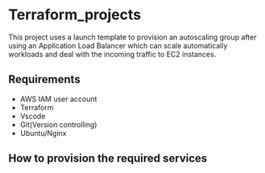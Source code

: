 # Terraform_projects
This project uses a launch template to provision an autoscaling group after using an Application Load Balancer which can scale automatically workloads and deal with the incoming traffic to EC2 instances. 
## Requirements
- AWS IAM user account
- Terraform
- Vscode
- Git(Version controlling)
- Ubuntu/Nginx

## How to provision the required services  
